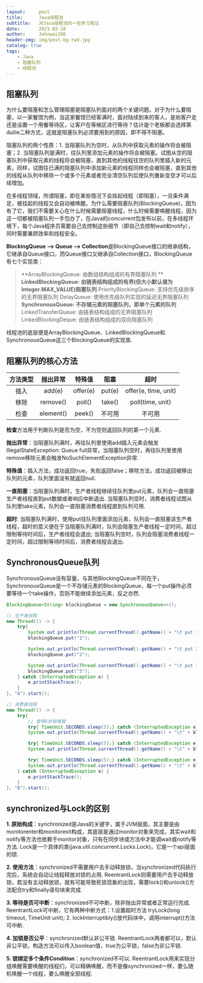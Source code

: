 ```yaml
---
layout:     post
title:      Java线程池
subtitle:   对Java线程池的一些学习笔记
date:       2021-02-18
author:     Johnwei386
header-img: img/post-bg-rwd.jpg
catalog: true
tags:
    - Java
    - 阻塞队列
    - 线程池
---
```


## 阻塞队列
为什么要阻塞和怎么管理阻塞是阻塞队列面对的两个关键问题。对于为什么要阻塞，以一家餐馆为例，当这家餐馆已经客满时，面对陆续到来的客人，是劝客户走还是设置一个用餐等待区，让客户在等候区进行等待？估计是个老板都会选择第duilie二种方式，这就是阻塞队列必须要用到的原因，即不得不阻塞。

阻塞队列的两个性质：1. 当阻塞队列为空时，从队列中获取元素的操作将会被阻塞；2. 当阻塞队列是满时，往队列里添加元素的操作将会被阻塞。试图从空的阻塞队列中获取元素的线程将会被阻塞，直到其他的线程往空的队列里插入新的元素，同样，试图往已满的阻塞队列中添加新元素的线程同样也会被阻塞，直到其他的线程从队列中移除一个或多个元素或者完全清空队列后使队列重新变空才可以后续增加。

在多线程领域，所谓阻塞，即在某些情况下会挂起线程（即阻塞），一旦条件满足，被挂起的线程又会自动被唤醒。为什么需要阻塞队列(BlockingQueue)，因为有了它，我们不需要关心在什么时候需要阻塞线程，什么时候需要唤醒线程，因为这一切都被阻塞队列一手包办了，在Java的concurrent包发布以前，在多线程环境下，每个Java程序员需要自己去控制这些细节（即自己去控制wait和notify），同时需要兼顾效率和线程安全。

**BlockingQueue --> Queue --> Collection**是BlockingQueue接口的继承结构，它继承自Queue接口，而Queue接口又继承自Collection接口，BlockingQueue有七个实现类：
> **ArrayBlockingQueue: 由数组结构组成的有界阻塞队列 **
> **LinkedBlockingQueue: 由链表结构组成的有界(但大小默认值为Integer.MAX_VALUE)阻塞队列**
> PriorityBlockingQueue: 支持优先级排序的无界阻塞队列
> DelayQueue:  使用优先级队列实现的延迟无界阻塞队列
> **SynchronousQueue: 不存储元素的阻塞队列，即单个元素的队列**
> LinkedTransferQueue: 由链表结构组成的无界阻塞队列
> LinkedBlockingDeque: 由链表结构组成的双向阻塞队列

线程池的底层便是ArrayBlockingQueue、LinkedBlockingQueue和SynchronousQueue这三个BlockingQueue的实现类.

## 阻塞队列的核心方法

| 方法类型 | 抛出异常  |  特殊值  |  阻塞  |         超时         |
| :------: | :-------: | :------: | :----: | :------------------: |
|   插入   |  add(e)   | offer(e) | put(e) | offer(e, time, unit) |
|   移除   | remove()  |  poll()  | take() |   poll(time, unit)   |
|   检查   | element() |  peek()  | 不可用 |        不可用        |

**检查**方法用于判断队列是否为空，不为空则返回队列的第一个元素.

**抛出异常**：当阻塞队列满时，再往队列里使用add插入元素会触发IllegalStateException: Queue full异常，当阻塞队列空时，再往队列里使用remove移除元素会触发NoSuchElementException异常.

**特殊值**：插入方法，成功返回true，失败返回false；移除方法，成功返回被移出队列的元素，队列里面没有就返回null.

**一直阻塞**：当阻塞队列满时，生产者线程继续往队列里put元素，队列会一直阻塞生产者线程直到put数据或者响应中断退出. 当阻塞队列空时，消费者线程试图从队列里take元素，队列会一直阻塞消费者线程直到队列可用.

**超时**: 当阻塞队列满时，使用put往队列里面添加元素，队列会一直阻塞该生产者线程，超时的意义便在于当阻塞队列满时，队列会阻塞生产者线程一定时间，超过限制等待时间后，生产者线程会退出; 当阻塞队列空时，队列会阻塞消费者线程一定时间，超过限制等待时间后，消费者线程会退出.

## SynchronousQueue队列

SynchronousQueue没有容量，与其他BlockingQueue不同在于，SynchronousQueue是一个不存储元素的BlockingQueue，每一个put操作必须要等待一个take操作，否则不能继续添加元素，反之亦然.

```java
BlockingQueue<String> blockingQueue = new SynchronousQueue<>();

// 生产者线程
new Thread(() -> {
	try{
		System.out.println(Thread.currentThread().getName() + "\t put 1");
		blockingQueue.put("1");

		System.out.println(Thread.currentThread().getName() + "\t put 2");
		blockingQueue.put("2");

		System.out.println(Thread.currentThread().getName() + "\t put 3");
		blockingQueue.put("3");
	} catch (InterruptedException e) {
		e.printStackTrace();
	}
}, "A").start();

// 消费者线程
new Thread(() -> {
	try{
		// 暂停5秒钟再取
		try{ TimeUnit.SECONDS.sleep(5);} catch (InterruptedException e) {e.printStackTrace();}
		System.out.println(Thread.currentThread().getName() + "\t" + blockingQueue.take());

		try{ TimeUnit.SECONDS.sleep(5);} catch (InterruptedException e) {e.printStackTrace();}
		System.out.println(Thread.currentThread().getName() + "\t" + blockingQueue.take());

		try{ TimeUnit.SECONDS.sleep(5);} catch (InterruptedException e) {e.printStackTrace();}
		System.out.println(Thread.currentThread().getName() + "\t" + blockingQueue.take());
	} catch (InterruptedException e) {
		e.printStackTrace();
	}
}, "B").start();
```

## synchronized与Lock的区别

**1. 原始构成**：synchronized是Java的关键字，属于JVM层面，其主要是由monitorenter和monitorexit构成，其底层是通过monitor对象来完成，其实wait和notify等方法也依赖于monitor对象，只有在同步块或方法中才能调wait或notify等方法. Lock是一个具体的类(java.util.concurrent.Locks.Lock)，它是一个api层面的锁.

**2. 使用方法**：synchronized不需要用户去手动释放锁，当synchronized代码执行完后，系统会自动让线程释放对锁的占用. ReentrantLock则需要用户去手动释放锁，若没有主动释放锁，就有可能导致死锁现象的出现，需要lock()和unlock()方法配合try和finally语句块来完成.

**3. 等待是否可中断**：synchronized不可中断，除非抛出异常或者正常运行完成. ReentrantLock可中断，它有两种中断方式：1.设置超时方法 tryLock(long timeout, TimeUnit unit); 2. lockInterruptibly()放代码块中，调用interrupt()方法可中断.

**4. 加锁是否公平**：synchronized默认非公平锁. ReentrantLock两者都可以，默认非公平锁，构造方法可以传入boolean值，true为公平锁，false为非公平锁.

**5. 锁绑定多个条件Condition**：synchronized不可以. ReentrantLock用来实现分组唤醒需要唤醒的线程们，可以精确唤醒，而不是像synchronized一样，要么随机唤醒一个线程，要么唤醒全部线程.

